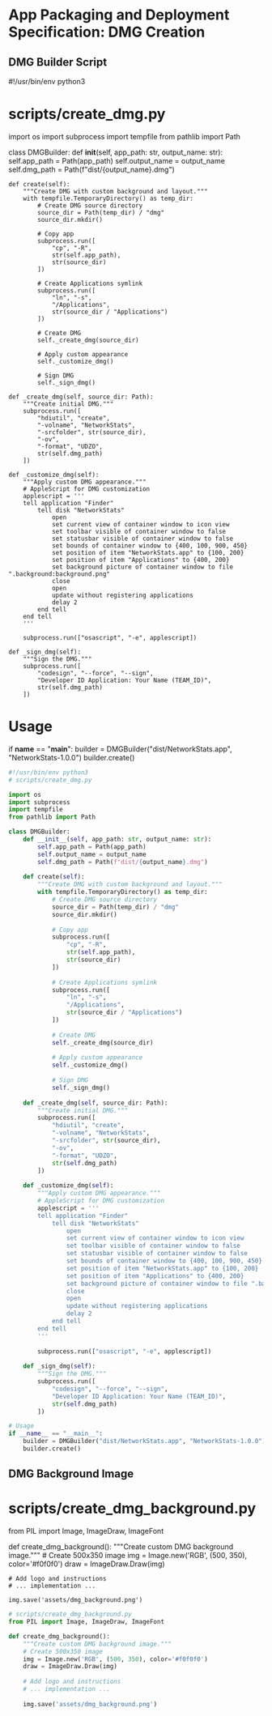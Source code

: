 # App Packaging and Deployment Specification: DMG Creation



## DMG Builder Script

#!/usr/bin/env python3
# scripts/create_dmg.py

import os
import subprocess
import tempfile
from pathlib import Path

class DMGBuilder:
    def __init__(self, app_path: str, output_name: str):
        self.app_path = Path(app_path)
        self.output_name = output_name
        self.dmg_path = Path(f"dist/{output_name}.dmg")
        
    def create(self):
        """Create DMG with custom background and layout."""
        with tempfile.TemporaryDirectory() as temp_dir:
            # Create DMG source directory
            source_dir = Path(temp_dir) / "dmg"
            source_dir.mkdir()
            
            # Copy app
            subprocess.run([
                "cp", "-R", 
                str(self.app_path), 
                str(source_dir)
            ])
            
            # Create Applications symlink
            subprocess.run([
                "ln", "-s", 
                "/Applications", 
                str(source_dir / "Applications")
            ])
            
            # Create DMG
            self._create_dmg(source_dir)
            
            # Apply custom appearance
            self._customize_dmg()
            
            # Sign DMG
            self._sign_dmg()
    
    def _create_dmg(self, source_dir: Path):
        """Create initial DMG."""
        subprocess.run([
            "hdiutil", "create",
            "-volname", "NetworkStats",
            "-srcfolder", str(source_dir),
            "-ov",
            "-format", "UDZO",
            str(self.dmg_path)
        ])
    
    def _customize_dmg(self):
        """Apply custom DMG appearance."""
        # AppleScript for DMG customization
        applescript = '''
        tell application "Finder"
            tell disk "NetworkStats"
                open
                set current view of container window to icon view
                set toolbar visible of container window to false
                set statusbar visible of container window to false
                set bounds of container window to {400, 100, 900, 450}
                set position of item "NetworkStats.app" to {100, 200}
                set position of item "Applications" to {400, 200}
                set background picture of container window to file ".background:background.png"
                close
                open
                update without registering applications
                delay 2
            end tell
        end tell
        '''
        
        subprocess.run(["osascript", "-e", applescript])
    
    def _sign_dmg(self):
        """Sign the DMG."""
        subprocess.run([
            "codesign", "--force", "--sign",
            "Developer ID Application: Your Name (TEAM_ID)",
            str(self.dmg_path)
        ])

# Usage
if __name__ == "__main__":
    builder = DMGBuilder("dist/NetworkStats.app", "NetworkStats-1.0.0")
    builder.create()

```python
#!/usr/bin/env python3
# scripts/create_dmg.py

import os
import subprocess
import tempfile
from pathlib import Path

class DMGBuilder:
    def __init__(self, app_path: str, output_name: str):
        self.app_path = Path(app_path)
        self.output_name = output_name
        self.dmg_path = Path(f"dist/{output_name}.dmg")
        
    def create(self):
        """Create DMG with custom background and layout."""
        with tempfile.TemporaryDirectory() as temp_dir:
            # Create DMG source directory
            source_dir = Path(temp_dir) / "dmg"
            source_dir.mkdir()
            
            # Copy app
            subprocess.run([
                "cp", "-R", 
                str(self.app_path), 
                str(source_dir)
            ])
            
            # Create Applications symlink
            subprocess.run([
                "ln", "-s", 
                "/Applications", 
                str(source_dir / "Applications")
            ])
            
            # Create DMG
            self._create_dmg(source_dir)
            
            # Apply custom appearance
            self._customize_dmg()
            
            # Sign DMG
            self._sign_dmg()
    
    def _create_dmg(self, source_dir: Path):
        """Create initial DMG."""
        subprocess.run([
            "hdiutil", "create",
            "-volname", "NetworkStats",
            "-srcfolder", str(source_dir),
            "-ov",
            "-format", "UDZO",
            str(self.dmg_path)
        ])
    
    def _customize_dmg(self):
        """Apply custom DMG appearance."""
        # AppleScript for DMG customization
        applescript = '''
        tell application "Finder"
            tell disk "NetworkStats"
                open
                set current view of container window to icon view
                set toolbar visible of container window to false
                set statusbar visible of container window to false
                set bounds of container window to {400, 100, 900, 450}
                set position of item "NetworkStats.app" to {100, 200}
                set position of item "Applications" to {400, 200}
                set background picture of container window to file ".background:background.png"
                close
                open
                update without registering applications
                delay 2
            end tell
        end tell
        '''
        
        subprocess.run(["osascript", "-e", applescript])
    
    def _sign_dmg(self):
        """Sign the DMG."""
        subprocess.run([
            "codesign", "--force", "--sign",
            "Developer ID Application: Your Name (TEAM_ID)",
            str(self.dmg_path)
        ])

# Usage
if __name__ == "__main__":
    builder = DMGBuilder("dist/NetworkStats.app", "NetworkStats-1.0.0")
    builder.create()

```

## DMG Background Image

# scripts/create_dmg_background.py
from PIL import Image, ImageDraw, ImageFont

def create_dmg_background():
    """Create custom DMG background image."""
    # Create 500x350 image
    img = Image.new('RGB', (500, 350), color='#f0f0f0')
    draw = ImageDraw.Draw(img)
    
    # Add logo and instructions
    # ... implementation ...
    
    img.save('assets/dmg_background.png')

```python
# scripts/create_dmg_background.py
from PIL import Image, ImageDraw, ImageFont

def create_dmg_background():
    """Create custom DMG background image."""
    # Create 500x350 image
    img = Image.new('RGB', (500, 350), color='#f0f0f0')
    draw = ImageDraw.Draw(img)
    
    # Add logo and instructions
    # ... implementation ...
    
    img.save('assets/dmg_background.png')

```
